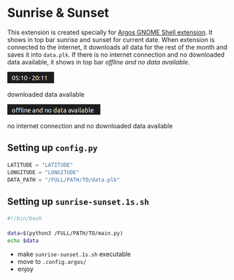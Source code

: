 # Sunrise & Sunset

This extension is created specially for [Argos GNOME Shell extension](https://github.com/p-e-w/argos). It shows in top bar sunrise and sunset for current date. When extension is connected to the internet, it downloads all data for the rest of the month and saves it into `data.plk`. If there is no internet connection and no downloaded data available, it shows in top bar *offline and no data available*.

![extension_wifi](img/data_available.png)

downloaded data available

![extension_no_wifi](img/no_data_available.png)

no internet connection and no downloaded data available

## Setting up `config.py`


```python
LATITUDE = "LATITUDE"
LONGITUDE = "LONGITUDE"
DATA_PATH = "/FULL/PATH/TO/data.plk"
```

## Setting up `sunrise-sunset.1s.sh`

```bash
#!/bin/bash

data=$(python3 /FULL/PATH/TO/main.py)
echo $data
```

* make `sunrise-sunset.1s.sh` executable
* move to `.config.argos/`
* enjoy